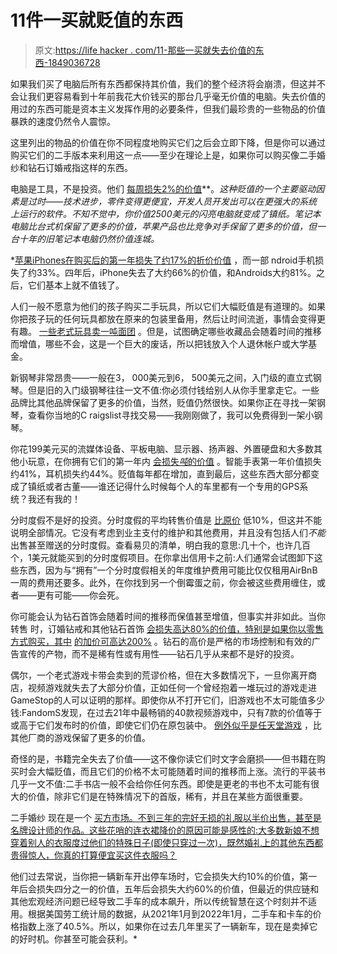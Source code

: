 # 11件一买就贬值的东西

> 原文:[https://life hacker . com/11-那些一买就失去价值的东西-1849036728](https://lifehacker.com/11-things-that-lose-value-as-soon-as-you-buy-them-1849036728)

如果我们买了电脑后所有东西都保持其价值，我们的整个经济将会崩溃，但这并不会让我们更容易看到十年前我花大价钱买的那台几乎毫无价值的电脑。失去价值的用过的东西可能是资本主义发挥作用的必要条件，但我们最珍贵的一些物品的价值暴跌的速度仍然令人震惊。

这里列出的物品的价值在你不同程度地购买它们之后会立即下降，但是你可以通过购买它们的二手版本来利用这一点——至少在理论上是，如果你可以购买像二手婚纱和钻石订婚戒指这样的东西。

电脑是工具，不是投资。他们 [每周损失2%的价值](https://andovercg.com/white-papers/what-is-my-computer-worth)[](https://andovercg.com/white-papers/what-is-my-computer-worth)**。*这种贬值的一个主要驱动因素是过时——技术进步，零件变得更便宜，开发人员开发出可以在更强大的系统上运行的软件。不知不觉中，你价值2500美元的闪亮电脑就变成了镇纸。笔记本电脑比台式机保留了更多的价值，苹果产品也比竞争对手保留了更多的价值，但一台十年的旧笔记本电脑仍然价值连城。*

 *[苹果iPhones在购买后的第一年损失了约17%的折价价值](https://www.bankmycell.com/blog/cell-phone-depreciation-report-2020-2021/#1) ，而一部 ndroid手机损失了约33%。四年后，iPhone失去了大约66%的价值，和Androids大约81%。之后，它们基本上就不值钱了。

人们一般不愿意为他们的孩子购买二手玩具，所以它们大幅贬值是有道理的。如果你把孩子玩的任何玩具都放在原来的包装里备用，然后让时间流逝，事情会变得更有趣。 [一些老式玩具卖一吨面团](https://wealthygorilla.com/most-valuable-toys/) 。但是，试图确定哪些收藏品会随着时间的推移而增值，哪些不会，这是一个巨大的废话，所以把钱放入个人退休帐户或大学基金。

新钢琴非常昂贵——一般在3， 000美元到6， 500美元之间，入门级的直立式钢琴。但是旧的入门级钢琴往往一文不值:你必须付钱给别人从你手里拿走它。一些品牌比其他品牌保留了更多的价值，当然，贬值仍然很快。如果你正在寻找一架钢琴，查看你当地的C raigslist寻找交易——我刚刚做了，我可以免费得到一架小钢琴。

你花199美元买的流媒体设备、平板电脑、显示器、扬声器、外置硬盘和大多数其他小玩意，在你拥有它们的第一年内 [会损失*吨*的价值](https://www.self.inc/info/lost-value-depreciate-most/) 。智能手表第一年价值损失约41%，耳机损失约44%。贬值每年都在增加，直到最后，这些东西大部分都变成了镇纸或者古董——谁还记得什么时候每个人的车里都有一个专用的GPS系统？我还有我的！

分时度假不是好的投资。分时度假的平均转售价值是 [比原价](https://www.nerdwallet.com/article/finance/are-timeshares-worth-it) 低10%，但这并不能说明全部情况。它没有考虑到业主支付的维护和其他费用，并且没有包括人们*不能*出售甚至赠送的分时度假。查看易贝的清单，明白我的意思:几十个，也许几百个，1美元就能买到的分时度假项目。在你拿出信用卡之前:人们通常会试图卸下这些东西，因为与“拥有”一个分时度假相关的年度维护费用可能比仅仅租用AirBnB一周的费用还要多。此外，在你找到另一个倒霉蛋之前，你会被这些费用缠住，或者——更有可能——你会死。

你可能会认为钻石首饰会随着时间的推移而保值甚至增值，但事实并非如此。当你转售 时，订婚钻戒和其他钻石首饰 [会损失高达80%的价值，特别是如果你以零售方式购买，其中](https://www.diamonds.pro/guides/diamond-resale-value) [的加价可高达200%](https://www.businessinsider.com/why-diamonds-are-a-sham-2013-3#mpHRipg00XMoBl8u.99) 。钻石的高价是严格的市场控制和有效的广告宣传的产物，而不是稀有性或有用性——钻石几乎从来都不是好的投资。

偶尔，一个老式游戏卡带会卖到的荒谬价格，但在大多数情况下，一旦你离开商店，视频游戏就失去了大部分价值，正如任何一个曾经抱着一堆玩过的游戏走进GameStop的人可以证明的那样。即使你从不打开它们，旧游戏也不太可能值多少钱:FandomS发现，在过去21年中最畅销的40款视频游戏中，只有7款的价值等于或高于它们发布时的价值，即使它们仍在原包装中。 [例外似乎是任天堂游戏](https://www.nintendolife.com/news/2020/01/talking_point_how_much_is_your_video_game_collection_really_worth_to_you) ，比其他厂商的游戏保留了更多的价值。

奇怪的是，书籍完全失去了价值——这不像你读它们时文字会磨损——但书籍在购买时会大幅贬值，而且它们的价格不太可能随着时间的推移而上涨。流行的平装书几乎一文不值:二手书店一般不会给你任何东西。即使是更老的书也不太可能有很大的价值，除非它们是在特殊情况下的首版，稀有，并且在某些方面很重要。

二手婚纱 现在是一个 [买方市场。不到三年的完好无损的礼服以半价出售，甚至是名牌设计师的作品。这些花哨的连衣裙降价的原因可能是感性的:大多数新娘不想穿着别人的衣服度过他们的特殊日子(即使只穿过一次)，既然婚礼上的其他东西都贵得惊人，你真的打算便宜买这件衣服吗？](https://www.today.com/style/planning-sell-your-wedding-gown-heres-everything-you-need-know-t4396)

他们过去常说，当你把一辆新车开出停车场时，它会损失大约10%的价值，第一年后会损失四分之一的价值，五年后会损失大约60%的价值，但最近的供应链和其他宏观经济问题已经导致二手车的成本飙升，所以传统智慧在这个时刻并不适用。根据美国劳工统计局的数据，从2021年1月到2022年1月，二手车和卡车的价格指数上涨了40.5%。所以，如果你在过去几年里买了一辆新车，现在是卖掉它的好时机。你甚至可能会获利。*